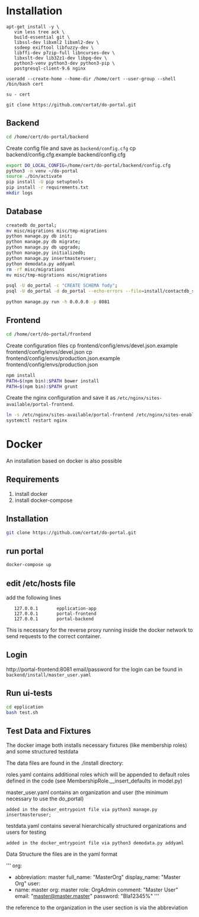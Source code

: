 # Installation

```
apt-get install -y \
   vim less tree ack \
   build-essential git \
   libssl-dev libxml2 libxml2-dev \
   ssdeep exiftool libfuzzy-dev \
   libffi-dev p7zip-full libncurses-dev \
   libxslt-dev lib32z1-dev libpq-dev \
   python3-venv python3-dev python3-pip \
   postgresql-client-9.6 nginx

useradd --create-home --home-dir /home/cert --user-group --shell /bin/bash cert

su - cert

git clone https://github.com/certat/do-portal.git
```

## Backend

```bash
cd /home/cert/do-portal/backend
```

Create config file and save as `backend/config.cfg`
cp backend/config.cfg.example backend/config.cfg

```bash
export DO_LOCAL_CONFIG=/home/cert/do-portal/backend/config.cfg
python3 -m venv ~/do-portal
source ./bin/activate
pip install -U pip setuptools
pip install -r requirements.txt
mkdir logs
```

## Database

```bash
createdb do_portal;
mv misc/migrations misc/tmp-migrations
python manage.py db init;
python manage.py db migrate;
python manage.py db upgrade;
python manage.py initializedb;
python manage.py insertmasteruser;
python demodata.py addyaml
rm -rf misc/migrations
mv misc/tmp-migrations misc/migrations

psql -U do_portal -c "CREATE SCHEMA fody";
psql -U do_portal -d do_portal --echo-errors --file=install/contactdb_schema_only.pgdump

python manage.py run -h 0.0.0.0 -p 8081
```

## Frontend

```bash
cd /home/cert/do-portal/frontend
```

Create configuration files
cp frontend/config/envs/devel.json.example frontend/config/envs/devel.json
cp frontend/config/envs/production.json.example frontend/config/envs/production.json

```bash
npm install
PATH=$(npm bin):$PATH bower install
PATH=$(npm bin):$PATH grunt
```
Create the nginx configuration and save it as `/etc/nginx/sites-available/portal-frontend`.

```bash
ln -s /etc/nginx/sites-available/portal-frontend /etc/nginx/sites-enabled/portal-frontend
systemctl restart nginx
```

# Docker

An installation based on docker is also possible

## Requirements
 1) install docker
 2) install docker-compose

## Installation
```bash
git clone https://github.com/certat/do-portal.git
```
## run portal
```bash
docker-compose up
```
## edit /etc/hosts file

add the following lines

```
   127.0.0.1       epplication-app
   127.0.0.1       portal-frontend
   127.0.0.1       portal-backend
```

This is necessary for the reverse proxy running inside the docker network
to send requests to the correct container.

## Login
http://portal-frontend:8081
email/password for the login can be found in `backend/install/master_user.yaml`

## Run ui-tests
```bash
cd epplication
bash test.sh
```

## Test Data and Fixtures

The docker image both installs necessary fixtures (like membership roles) and some structured testdata

The data files are found in the ./install directory:

roles.yaml
    contains additional roles which will be appended to default roles defined in the code (see MembershipRole.__insert_defaults in model.py)


master_user.yaml
    contains an organization and user (the minimum necessary to use the do_portal)

    added in the docker_entrypoint file via python3 manage.py insertmasteruser;


testdata.yaml
    contains several hierarchically structured organizations and users for testing

    added in the docker_entrypoint file via python3 demodata.py addyaml

Data Structure
the files are in the yaml format

'''
org:
  - abbreviation: master
    full_name: "MasterOrg"
    display_name: "Master Org"
user:
  - name: master
    org: master
    role: OrgAdmin
    comment: "Master User"
    email: "master@master.master"
    password: "Bla12345%"
'''

the reference to the organization in the user section is via the abbreviation





